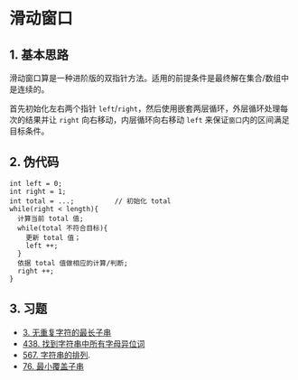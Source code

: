 # 滑动窗口
## 1. 基本思路
滑动窗口算是一种进阶版的双指针方法。适用的前提条件是最终解在集合/数组中是连续的。

首先初始化左右两个指针 `left`/`right`，然后使用嵌套两层循环，外层循环处理每次的结果并让 `right` 向右移动，内层循环向右移动 `left` 来保证`窗口`内的区间满足目标条件。

## 2. 伪代码
```
int left = 0;
int right = 1;
int total = ...;          // 初始化 total
while(right < length){
  计算当前 total 值;
  while(total 不符合目标){
    更新 total 值；
    left ++;
  }
  依据 total 值做相应的计算/判断;
  right ++;
}
```

## 3. 习题
* [3. 无重复字符的最长子串](https://leetcode-cn.com/problems/longest-substring-without-repeating-characters/)
* [438. 找到字符串中所有字母异位词](https://leetcode-cn.com/problems/find-all-anagrams-in-a-string/)
* [567. 字符串的排列](https://leetcode-cn.com/problems/permutation-in-string/).
* [76. 最小覆盖子串](https://leetcode-cn.com/problems/minimum-window-substring/)
